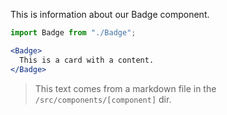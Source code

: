 This is information about our Badge component.

```jsx
import Badge from "./Badge";

<Badge>
  This is a card with a content.
</Badge>
```

> This text comes from a markdown file in the `/src/components/[component]` dir.

